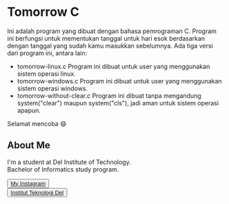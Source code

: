 # Tomorrow C

Ini adalah program yang dibuat dengan bahasa pemrograman C. Program ini berfungsi untuk mementukan tanggal untuk hari esok berdasarkan dengan tanggal yang sudah kamu masukkan sebelumnya. Ada tiga versi dari program ini, antara lain:
- tomorrow-linux.c
  Program ini dibuat untuk user yang menggunakan sistem operasi linux.
- tomorrow-windows.c
  Program ini dibuat untuk user yang menggunakan sistem operasi windows. 
- tomorrow-without-clear.c
  Program ini dibuat tanpa mengandung system("clear") maupun system("cls"), jadi aman untuk sistem operasi apapun.

Selamat mencoba :smile:

## <b>About Me</b>

I'm a student at Del Institute of Technology. <br>
Bachelor of Informatics study program. <br>


<button><a href="https://www.instagram.com/gabrielhtg77/">My Instagram</a></button>
<br>
<button><a href="https://www.del.ac.id/">Institut Teknologi Del</a></button>

